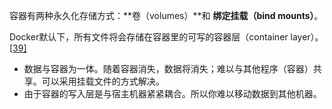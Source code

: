 

容器有两种永久化存储方式：**卷（volumes）**和 **绑定挂载（bind mounts）**。

Docker默认下，所有文件将会存储在容器里的可写的容器层（container layer）。[[39\]](https://zh.wikipedia.org/zh-cn/Docker#cite_note-:02-39)

- 数据与容器为一体。随着容器消失，数据将消失；难以与其他程序（容器）共享。可以采用挂载文件的方式解决。
- 由于容器的写入层是与宿主机器紧紧耦合。所以你难以移动数据到其他机器。